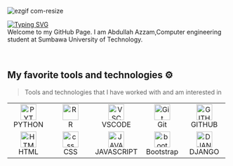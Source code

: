 ![ezgif com-resize](https://github.com/abdazzam-dldz/abdazzam-dldz/assets/111675078/42cbdfea-38ee-4f0c-ab28-4f9fa1c1e549)

[![Typing SVG](https://readme-typing-svg.demolab.com?font=roboto&weight=500&size=25&duration=2000&pause=1000&color=F7F7F7&random=false&width=540&lines=Hi%2C+I'm+Azzam.+Welcome+to+My+Github+%F0%9F%98%81)](https://git.io/typing-svg)<br>
Welcome to my GitHub Page. I am Abdullah Azzam,Computer engineering student at Sumbawa University of Technology.

<br>

## My favorite tools and technologies ⚙️

> Tools and technologies that I have worked with and am interested in

<table>
    
  <tr>
     <td align="center"  width="80">
        <img src="https://skillicons.dev/icons?i=python" width="36" height="36" alt="PYTHON" />
      <br>PYTHON
    </td>
    <td align="center"  width="80">
        <img src="https://skillicons.dev/icons?i=r" width="36" height="36" alt="R" />
      <br>R
    </td>
    <td align="center"  width="80">
        <img src="https://skillicons.dev/icons?i=vscode" width="36" height="36" alt="VSCODE" />
      <br>VSCODE
    </td>
    <td align="center" width="80">
        <img src="https://skillicons.dev/icons?i=git" width="36" height="36" alt="Git" />
      <br>Git
    </td>
     <td align="center"  width="80">
        <img src="https://skillicons.dev/icons?i=github" width="36" height="36" alt="GITHUB" />
      <br>GITHUB
    </td>
  </tr>
  
  <tr>
     <td align="center"  width="80">
        <img src="https://skillicons.dev/icons?i=html" width="36" height="36" alt="HTML" />
      <br>HTML
    </td>
    <td align="center" width="80">
        <img src="https://skillicons.dev/icons?i=css" width="36" height="36" alt="css" />
      <br>CSS
    </td>
     <td align="center"  width="80">
        <img src="https://skillicons.dev/icons?i=javascript" width="36" height="36" alt="JAVASCRIPT" />
      <br>JAVASCRIPT
    </td>
        <td align="center"  width="80">
        <img src="https://skillicons.dev/icons?i=bootstrap" width="36" height="36" alt="bootstrap" />
      <br>Bootstrap
    </td>
     <td align="center"  width="80">
        <img src="https://skillicons.dev/icons?i=django" width="36" height="36" alt="DJANGO" />
      <br>DJANGO
    </td>
  </tr>
  
</table>

